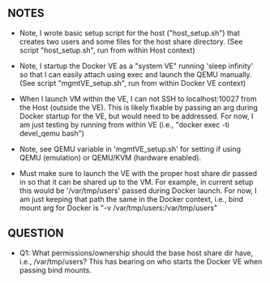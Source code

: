 NOTES
-----
  - Note, I wrote basic setup script for the host ("host_setup.sh") that
    creates two users and some files for the host share directory.
    (See script "host_setup.sh", run from within Host context)

  - Note, I startup the Docker VE as a "system VE" running 'sleep infinity'
    so that I can easily attach using exec and launch the QEMU manually.
    (See script "mgmtVE_setup.sh", run from within Docker VE context)

  - When I launch VM within the VE, I can not SSH to localhost:10027
    from the Host (outside the VE).  This is likely fixable by passing
    an arg during Docker startup for the VE, but would need to be addressed.
    For now, I am just testing by running from within VE 
    (i.e., "docker exec -ti devel_qemu bash")

  - Note, see QEMU variable in 'mgmtVE_setup.sh' for setting if using
    QEMU (emulation) or QEMU/KVM (hardware enabled).

  - Must make sure to launch the VE with the proper host share dir
    passed in so that it can be shared up to the VM.
    For example, in current setup this would be '/var/tmp/users'
    passed during Docker launch.
    For now, I am just keeping that path the same in the Docker context,
    i.e., bind mount arg for Docker is "-v /var/tmp/users:/var/tmp/users"

QUESTION
--------
  - Q1: What permissions/ownership should the base host share dir have,
        i.e., /var/tmp/users?
        This has bearing on who starts the Docker VE when passing bind mounts.
      

